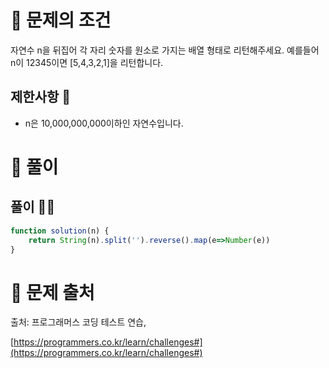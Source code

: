 # 📌 문제의 조건
자연수 n을 뒤집어 각 자리 숫자를 원소로 가지는 배열 형태로 리턴해주세요. 예를들어 n이 12345이면 [5,4,3,2,1]을 리턴합니다.


## 제한사항 🤔
* n은 10,000,000,000이하인 자연수입니다.

# 📌 풀이
## 풀이 👨‍💻

```jsx
function solution(n) {
    return String(n).split('').reverse().map(e=>Number(e))
}
```

# 📌 문제 출처

출처: 프로그래머스 코딩 테스트 연습,

[https://programmers.co.kr/learn/challenges#](https://programmers.co.kr/learn/challenges#)
